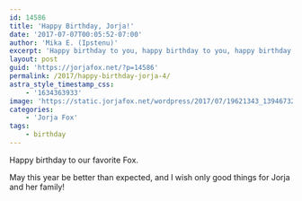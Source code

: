 ```yaml
---
id: 14586
title: 'Happy Birthday, Jorja!'
date: '2017-07-07T00:05:52-07:00'
author: 'Mika E. (Ipstenu)'
excerpt: 'Happy birthday to you, happy birthday to you, happy birthday dear Jorja, happy birthday to you!'
layout: post
guid: 'https://jorjafox.net/?p=14586'
permalink: /2017/happy-birthday-jorja-4/
astra_style_timestamp_css:
    - '1634363933'
image: 'https://static.jorjafox.net/wordpress/2017/07/19621343_1394673277249179_7088616900318355507_o.jpg'
categories:
    - 'Jorja Fox'
tags:
    - birthday
---
```


Happy birthday to our favorite Fox.

May this year be better than expected, and I wish only good things for Jorja and her family!